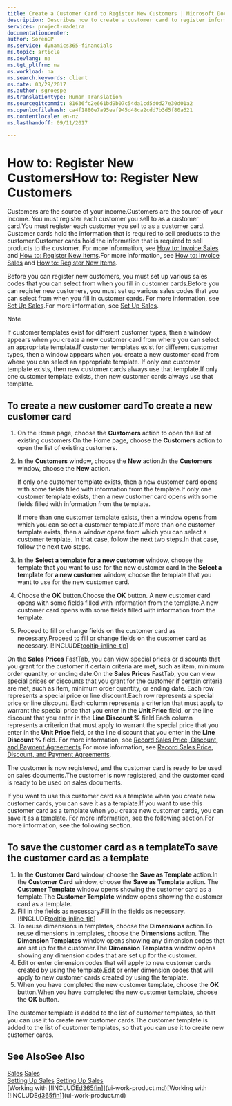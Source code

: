 ```yaml
---
title: Create a Customer Card to Register New Customers | Microsoft Docs
description: Describes how to create a customer card to register information about each new customer or client that you sell to.
services: project-madeira
documentationcenter: 
author: SorenGP
ms.service: dynamics365-financials
ms.topic: article
ms.devlang: na
ms.tgt_pltfrm: na
ms.workload: na
ms.search.keywords: client
ms.date: 03/29/2017
ms.author: sgroespe
ms.translationtype: Human Translation
ms.sourcegitcommit: 81636fc2e661bd9b07c54da1cd5d0d27e30d01a2
ms.openlocfilehash: ca4f1880e7a95eaf945d48ca2cdd7b3d5f80a621
ms.contentlocale: en-nz
ms.lasthandoff: 09/11/2017

---
```

# <a name="how-to-register-new-customers"></a><span data-ttu-id="4777e-103">How to: Register New Customers</span><span class="sxs-lookup"><span data-stu-id="4777e-103">How to: Register New Customers</span></span>
<span data-ttu-id="4777e-104">Customers are the source of your income.</span><span class="sxs-lookup"><span data-stu-id="4777e-104">Customers are the source of your income.</span></span> <span data-ttu-id="4777e-105">You must register each customer you sell to as a customer card.</span><span class="sxs-lookup"><span data-stu-id="4777e-105">You must register each customer you sell to as a customer card.</span></span> <span data-ttu-id="4777e-106">Customer cards hold the information that is required to sell products to the customer.</span><span class="sxs-lookup"><span data-stu-id="4777e-106">Customer cards hold the information that is required to sell products to the customer.</span></span> <span data-ttu-id="4777e-107">For more information, see [How to: Invoice Sales](sales-how-invoice-sales.md) and [How to: Register New Items](inventory-how-register-new-items.md).</span><span class="sxs-lookup"><span data-stu-id="4777e-107">For more information, see [How to: Invoice Sales](sales-how-invoice-sales.md) and [How to: Register New Items](inventory-how-register-new-items.md).</span></span>  

<span data-ttu-id="4777e-108">Before you can register new customers, you must set up various sales codes that you can select from when you fill in customer cards.</span><span class="sxs-lookup"><span data-stu-id="4777e-108">Before you can register new customers, you must set up various sales codes that you can select from when you fill in customer cards.</span></span> <span data-ttu-id="4777e-109">For more information, see [Set Up Sales](sales-setup-sales.md).</span><span class="sxs-lookup"><span data-stu-id="4777e-109">For more information, see [Set Up Sales](sales-setup-sales.md).</span></span>

> [!NOTE]  
>   <span data-ttu-id="4777e-110">If customer templates exist for different customer types, then a window appears when you create a new customer card from where you can select an appropriate template.</span><span class="sxs-lookup"><span data-stu-id="4777e-110">If customer templates exist for different customer types, then a window appears when you create a new customer card from where you can select an appropriate template.</span></span> <span data-ttu-id="4777e-111">If only one customer template exists, then new customer cards always use that template.</span><span class="sxs-lookup"><span data-stu-id="4777e-111">If only one customer template exists, then new customer cards always use that template.</span></span>

## <a name="to-create-a-new-customer-card"></a><span data-ttu-id="4777e-112">To create a new customer card</span><span class="sxs-lookup"><span data-stu-id="4777e-112">To create a new customer card</span></span>
1. <span data-ttu-id="4777e-113">On the Home page, choose the **Customers** action to open the list of existing customers.</span><span class="sxs-lookup"><span data-stu-id="4777e-113">On the Home page, choose the **Customers** action to open the list of existing customers.</span></span>  
2. <span data-ttu-id="4777e-114">In the **Customers** window, choose the **New** action.</span><span class="sxs-lookup"><span data-stu-id="4777e-114">In the **Customers** window, choose the **New** action.</span></span>

    <span data-ttu-id="4777e-115">If only one customer template exists, then a new customer card opens with some fields filled with information from the template.</span><span class="sxs-lookup"><span data-stu-id="4777e-115">If only one customer template exists, then a new customer card opens with some fields filled with information from the template.</span></span>

    <span data-ttu-id="4777e-116">If more than one customer template exists, then a window opens from which you can select a customer template.</span><span class="sxs-lookup"><span data-stu-id="4777e-116">If more than one customer template exists, then a window opens from which you can select a customer template.</span></span> <span data-ttu-id="4777e-117">In that case, follow the next two steps.</span><span class="sxs-lookup"><span data-stu-id="4777e-117">In that case, follow the next two steps.</span></span>
3. <span data-ttu-id="4777e-118">In the **Select a template for a new customer** window, choose the template that you want to use for the new customer card.</span><span class="sxs-lookup"><span data-stu-id="4777e-118">In the **Select a template for a new customer** window, choose the template that you want to use for the new customer card.</span></span>
4. <span data-ttu-id="4777e-119">Choose the **OK** button.</span><span class="sxs-lookup"><span data-stu-id="4777e-119">Choose the **OK** button.</span></span> <span data-ttu-id="4777e-120">A new customer card opens with some fields filled with information from the template.</span><span class="sxs-lookup"><span data-stu-id="4777e-120">A new customer card opens with some fields filled with information from the template.</span></span>  
5. <span data-ttu-id="4777e-121">Proceed to fill or change fields on the customer card as necessary.</span><span class="sxs-lookup"><span data-stu-id="4777e-121">Proceed to fill or change fields on the customer card as necessary.</span></span> [!INCLUDE[tooltip-inline-tip](includes/tooltip-inline-tip_md.md)]

<span data-ttu-id="4777e-122">On the **Sales Prices** FastTab, you can view special prices or discounts that you grant for the customer if certain criteria are met, such as item, minimum order quantity, or ending date.</span><span class="sxs-lookup"><span data-stu-id="4777e-122">On the **Sales Prices** FastTab, you can view special prices or discounts that you grant for the customer if certain criteria are met, such as item, minimum order quantity, or ending date.</span></span> <span data-ttu-id="4777e-123">Each row represents a special price or line discount.</span><span class="sxs-lookup"><span data-stu-id="4777e-123">Each row represents a special price or line discount.</span></span> <span data-ttu-id="4777e-124">Each column represents a criterion that must apply to warrant the special price that you enter in the **Unit Price** field, or the line discount that you enter in the **Line Discount %** field.</span><span class="sxs-lookup"><span data-stu-id="4777e-124">Each column represents a criterion that must apply to warrant the special price that you enter in the **Unit Price** field, or the line discount that you enter in the **Line Discount %** field.</span></span> <span data-ttu-id="4777e-125">For more information, see [Record Sales Price, Discount, and Payment Agreements](sales-how-record-sales-price-discount-payment-agreements.md).</span><span class="sxs-lookup"><span data-stu-id="4777e-125">For more information, see [Record Sales Price, Discount, and Payment Agreements](sales-how-record-sales-price-discount-payment-agreements.md).</span></span>

<span data-ttu-id="4777e-126">The customer is now registered, and the customer card is ready to be used on sales documents.</span><span class="sxs-lookup"><span data-stu-id="4777e-126">The customer is now registered, and the customer card is ready to be used on sales documents.</span></span>

<span data-ttu-id="4777e-127">If you want to use this customer card as a template when you create new customer cards, you can save it as a template.</span><span class="sxs-lookup"><span data-stu-id="4777e-127">If you want to use this customer card as a template when you create new customer cards, you can save it as a template.</span></span> <span data-ttu-id="4777e-128">For more information, see the following section.</span><span class="sxs-lookup"><span data-stu-id="4777e-128">For more information, see the following section.</span></span>

## <a name="to-save-the-customer-card-as-a-template"></a><span data-ttu-id="4777e-129">To save the customer card as a template</span><span class="sxs-lookup"><span data-stu-id="4777e-129">To save the customer card as a template</span></span>
1. <span data-ttu-id="4777e-130">In the **Customer Card** window, choose the **Save as Template** action.</span><span class="sxs-lookup"><span data-stu-id="4777e-130">In the **Customer Card** window, choose the **Save as Template** action.</span></span> <span data-ttu-id="4777e-131">The **Customer Template** window opens showing the customer card as a template.</span><span class="sxs-lookup"><span data-stu-id="4777e-131">The **Customer Template** window opens showing the customer card as a template.</span></span>
2. <span data-ttu-id="4777e-132">Fill in the fields as necessary.</span><span class="sxs-lookup"><span data-stu-id="4777e-132">Fill in the fields as necessary.</span></span> [!INCLUDE[tooltip-inline-tip](includes/tooltip-inline-tip_md.md)]
3. <span data-ttu-id="4777e-133">To reuse dimensions in templates, choose the **Dimensions** action.</span><span class="sxs-lookup"><span data-stu-id="4777e-133">To reuse dimensions in templates, choose the **Dimensions** action.</span></span> <span data-ttu-id="4777e-134">The **Dimension Templates** window opens showing any dimension codes that are set up for the customer.</span><span class="sxs-lookup"><span data-stu-id="4777e-134">The **Dimension Templates** window opens showing any dimension codes that are set up for the customer.</span></span>
4. <span data-ttu-id="4777e-135">Edit or enter dimension codes that will apply to new customer cards created by using the template.</span><span class="sxs-lookup"><span data-stu-id="4777e-135">Edit or enter dimension codes that will apply to new customer cards created by using the template.</span></span>  
5. <span data-ttu-id="4777e-136">When you have completed the new customer template, choose the **OK** button.</span><span class="sxs-lookup"><span data-stu-id="4777e-136">When you have completed the new customer template, choose the **OK** button.</span></span>

<span data-ttu-id="4777e-137">The customer template is added to the list of customer templates, so that you can use it to create new customer cards.</span><span class="sxs-lookup"><span data-stu-id="4777e-137">The customer template is added to the list of customer templates, so that you can use it to create new customer cards.</span></span>

## <a name="see-also"></a><span data-ttu-id="4777e-138">See Also</span><span class="sxs-lookup"><span data-stu-id="4777e-138">See Also</span></span>
<span data-ttu-id="4777e-139">[Sales](sales-manage-sales.md)  </span><span class="sxs-lookup"><span data-stu-id="4777e-139">[Sales](sales-manage-sales.md)  </span></span>  
<span data-ttu-id="4777e-140">[Setting Up Sales](sales-setup-sales.md)  </span><span class="sxs-lookup"><span data-stu-id="4777e-140">[Setting Up Sales](sales-setup-sales.md)  </span></span>  
<span data-ttu-id="4777e-141">[Working with [!INCLUDE[d365fin](includes/d365fin_md.md)]](ui-work-product.md)</span><span class="sxs-lookup"><span data-stu-id="4777e-141">[Working with [!INCLUDE[d365fin](includes/d365fin_md.md)]](ui-work-product.md)</span></span>

